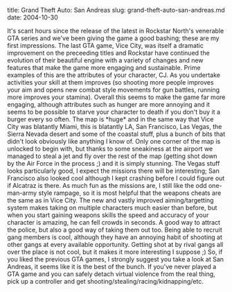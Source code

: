 title: Grand Theft Auto: San Andreas
slug: grand-theft-auto-san-andreas.md
date: 2004-10-30


It's scant hours since the release of the latest in Rockstar North's venerable GTA series and we've been giving the game a good bashing; these are my first impressions.
The last GTA game, Vice City, was itself a dramatic improvement on the preceeding titles and Rockstar have continued the evolution of their beautiful engine with a variety of changes and new features that make the game more engaging and sustainable.
Prime examples of this are the attributes of your character, CJ. As you undertake activities your skill at them improves (so shooting more people improves your aim and opens new combat style movements for gun battles, running more improves your stamina). Overall this seems to make the game far more engaging, although attributes such as hunger are more annoying and it seems to be possible to starve your character to death if you don't buy it a burger every so often.
The map is \*huge\* and in the same way that Vice City was blatantly Miami, this is blatantly LA, San Francisco, Las Vegas, the Sierra Nevada desert and some of the coastal stuff, plus a bunch of bits that didn't look obviously like anything I know of. Only one corner of the map is unlocked to begin with, but thanks to some sneakiness at the airport we managed to steal a jet and fly over the rest of the map (getting shot down by the Air Force in the process ;) and it is simply stunning. The Vegas stuff looks particularly good, I expect the missions there will be interesting; San Francisco also looked cool although I kept crashing before I could figure out if Alcatraz is there.
As much fun as the missions are, I still like the odd one-man-army style rampage, so it is most helpful that the weapons cheats are the same as in Vice City. The new and vastly improved aiming/targetting system makes taking on multiple characters much easier than before, but when you start gaining weapons skills the speed and accuracy of your character is amazing, he can fell crowds in seconds. A good way to attract the police, but also a good way of taking them out too.
Being able to recruit gang members is cool, although they have an annoying habit of shooting at other gangs at every available opportunity. Getting shot at by rival gangs all over the place is not cool, but it makes it more interesting I suppose ;)
So, if you liked the previous GTA games, I strongly suggest you take a look at San Andreas, it seems like it is the best of the bunch. If you've never played a GTA game and you can safely detach virtual violence from the real thing, pick up a controller and get shooting/stealing/racing/kidnapping/etc.
